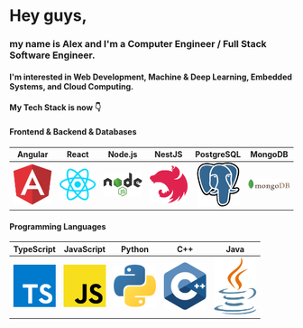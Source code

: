 # Hey guys,

### my name is Alex and I'm a Computer Engineer / Full Stack Software Engineer.
#### I'm interested in Web Development, Machine & Deep Learning, Embedded Systems, and Cloud Computing.

#### My Tech Stack is now 👇

#### Frontend      &     Backend       & Databases
Angular           |  React      | Node.js           | NestJS   |   PostgreSQL        | MongoDB
:-------------------------:|:-------------------------:|:-------------------------:|:-------------------------:|:-------------------------:|:-------------------------:
<img src="https://github.com/nik-neg/nik-neg/blob//main/images/angular-icon.svg" alt="drawing" width="75"/> |  <img src="https://github.com/nik-neg/nik-neg/blob//main/images/react.svg" alt="drawing" width="75"/> | <img src="https://github.com/nik-neg/nik-neg/blob//main/images/nodejs.svg" alt="drawing" width="75"/> |  <img src="https://github.com/nik-neg/nik-neg/blob//main/images/nestjs.svg" alt="drawing" width="75"/> | <img src="https://github.com/nik-neg/nik-neg/blob//main/images/postgresql.svg" alt="drawing" width="75"/> |  <img src="https://github.com/nik-neg/nik-neg/blob//main/images/mongodb.svg" alt="drawing" width="75"/> |


#### Programming Languages
TypeScript        | JavaScript      | Python      | C++       | Java
:-------------------------:|:-------------------------:|:-------------------------:|:-------------------------:|:-------------------------:
<img src="https://github.com/nik-neg/nik-neg/blob//main/images/typescript-icon.svg" alt="drawing" width="75"/> |  <img src="https://github.com/nik-neg/nik-neg/blob//main/images/javascript.svg" alt="drawing" width="75"/> | <img src="https://github.com/nik-neg/nik-neg/blob//main/images/python.svg" alt="drawing" width="75"/> | <img src="https://github.com/nik-neg/nik-neg/blob//main/images/c-plusplus.svg" alt="drawing" width="75"/> | <img src="https://github.com/nik-neg/nik-neg/blob//main/images/java.svg" alt="drawing" width="75"/>
